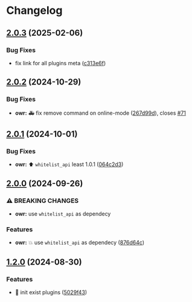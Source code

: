 # Changelog

## [2.0.3](https://github.com/Aimerny/MCDRPlugins/compare/offline_whitelist_reforged-v2.0.2...offline_whitelist_reforged-v2.0.3) (2025-02-06)


### Bug Fixes

* fix link for all plugins meta ([c313e6f](https://github.com/Aimerny/MCDRPlugins/commit/c313e6f1b92db0c76a200c4c25956adfb4c4c933))

## [2.0.2](https://github.com/Aimerny/MCDRPlugins/compare/offline_whitelist_reforged-v2.0.1...offline_whitelist_reforged-v2.0.2) (2024-10-29)


### Bug Fixes

* **owr:** :ambulance: fix remove command on online-mode ([267d99d](https://github.com/Aimerny/MCDRPlugins/commit/267d99d2be1c87b873caedd8eca74ae2fda134b9)), closes [#71](https://github.com/Aimerny/MCDRPlugins/issues/71)

## [2.0.1](https://github.com/Aimerny/MCDRPlugins/compare/offline_whitelist_reforged-v2.0.0...offline_whitelist_reforged-v2.0.1) (2024-10-01)


### Bug Fixes

* **owr:** :arrow_up: `whitelist_api` least 1.0.1 ([064c2d3](https://github.com/Aimerny/MCDRPlugins/commit/064c2d37934854bc20f78f16114ee6a1418eb9f7))

## [2.0.0](https://github.com/Aimerny/MCDRPlugins/compare/offline_whitelist_reforged-v1.2.0...offline_whitelist_reforged-v2.0.0) (2024-09-26)


### ⚠ BREAKING CHANGES

* **owr:** use `whitelist_api` as dependecy

### Features

* **owr:** :boom: use `whitelist_api` as dependecy ([876d64c](https://github.com/Aimerny/MCDRPlugins/commit/876d64cbf8e9a2a67a094d11110b225573bf594e))

## [1.2.0](https://github.com/Aimerny/MCDRPlugins/compare/offline_whitelist_reforged-v1.1.1...offline_whitelist_reforged-v1.2.0) (2024-08-30)


### Features

* :tada: init exist plugins ([5029f43](https://github.com/Aimerny/MCDRPlugins/commit/5029f430f3a376878270a08124a73cad63af7bc5))
